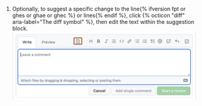 1. Optionally, to suggest a specific change to the line{% ifversion fpt or ghes or ghae or ghec %} or lines{% endif %}, click {% octicon "diff" aria-label="The diff symbol" %}, then edit the text within the suggestion block. ![Suggestion block](/assets/images/help/pull_requests/suggestion-block.png)
